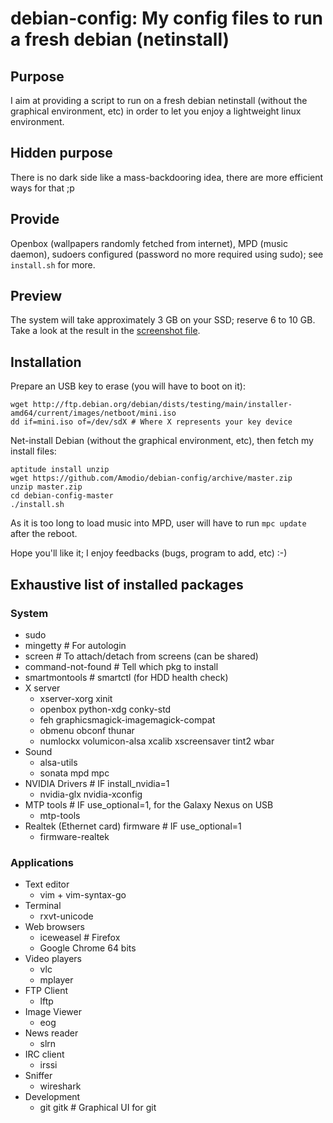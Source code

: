 debian-config: My config files to run a fresh debian (netinstall)
==============

Purpose
-------

I aim at providing a script to run on a fresh debian netinstall (without the
graphical environment, etc) in order to let you enjoy a lightweight linux
environment.


Hidden purpose
--------------

There is no dark side like a mass-backdooring idea, there are more efficient
ways for that ;p


Provide
-------

Openbox (wallpapers randomly fetched from internet), MPD (music daemon), sudoers
configured (password no more required using sudo); see `install.sh` for more.


Preview
-------

The system will take approximately 3 GB on your SSD; reserve 6 to 10 GB.
Take a look at the result in the [screenshot file](https://raw.github.com/Amodio/debian-config/master/screenshot.png).


Installation
------------

Prepare an USB key to erase (you will have to boot on it):
```
wget http://ftp.debian.org/debian/dists/testing/main/installer-amd64/current/images/netboot/mini.iso
dd if=mini.iso of=/dev/sdX # Where X represents your key device
```

Net-install Debian (without the graphical environment, etc), then fetch my install files:
```
aptitude install unzip
wget https://github.com/Amodio/debian-config/archive/master.zip
unzip master.zip
cd debian-config-master
./install.sh
```
As it is too long to load music into MPD, user will have to run `mpc update`
after the reboot.

Hope you'll like it; I enjoy feedbacks (bugs, program to add, etc) :-)


Exhaustive list of installed packages
-------------------------------------

### System
* sudo
* mingetty # For autologin
* screen   # To attach/detach from screens (can be shared)
* command-not-found # Tell which pkg to install
* smartmontools     # smartctl (for HDD health check)
* X server
    * xserver-xorg xinit
    * openbox python-xdg conky-std
    * feh graphicsmagick-imagemagick-compat
    * obmenu obconf thunar
    * numlockx volumicon-alsa xcalib xscreensaver tint2 wbar
* Sound
    * alsa-utils
    * sonata mpd mpc
* NVIDIA Drivers # IF install_nvidia=1
    * nvidia-glx nvidia-xconfig
* MTP tools # IF use_optional=1, for the Galaxy Nexus on USB
    * mtp-tools
* Realtek (Ethernet card) firmware # IF use_optional=1
    * firmware-realtek

### Applications
* Text editor
    * vim + vim-syntax-go
* Terminal
    * rxvt-unicode
* Web browsers
    * iceweasel # Firefox
    * Google Chrome 64 bits
* Video players
    * vlc
    * mplayer
* FTP Client
    * lftp
* Image Viewer
    * eog
* News reader
    * slrn
* IRC client
    * irssi
* Sniffer
    * wireshark
* Development
    * git gitk # Graphical UI for git
